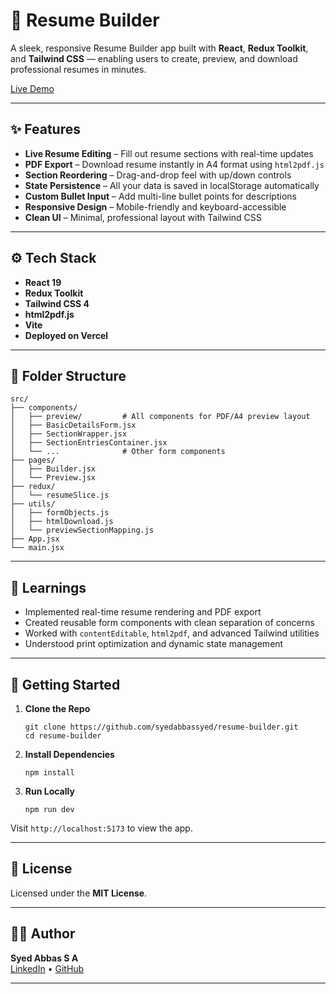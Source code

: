 # 📝 Resume Builder

A sleek, responsive Resume Builder app built with **React**, **Redux Toolkit**, and **Tailwind CSS** — enabling users to create, preview, and download professional resumes in minutes.

[Live Demo](https://resume-builder-syed.vercel.app/)

---

## ✨ Features

- **Live Resume Editing** – Fill out resume sections with real-time updates
- **PDF Export** – Download resume instantly in A4 format using `html2pdf.js`
- **Section Reordering** – Drag-and-drop feel with up/down controls
- **State Persistence** – All your data is saved in localStorage automatically
- **Custom Bullet Input** – Add multi-line bullet points for descriptions
- **Responsive Design** – Mobile-friendly and keyboard-accessible
- **Clean UI** – Minimal, professional layout with Tailwind CSS

---

## ⚙️ Tech Stack

- **React 19**
- **Redux Toolkit**
- **Tailwind CSS 4**
- **html2pdf.js**
- **Vite**
- **Deployed on Vercel**

---

## 📁 Folder Structure

```
src/
├── components/
│   ├── preview/         # All components for PDF/A4 preview layout
│   ├── BasicDetailsForm.jsx
│   ├── SectionWrapper.jsx
│   ├── SectionEntriesContainer.jsx
│   └── ...              # Other form components
├── pages/
│   ├── Builder.jsx
│   └── Preview.jsx
├── redux/
│   └── resumeSlice.js
├── utils/
│   ├── formObjects.js
│   ├── htmlDownload.js
│   └── previewSectionMapping.js
├── App.jsx
└── main.jsx
```

---

## 🧠 Learnings

- Implemented real-time resume rendering and PDF export
- Created reusable form components with clean separation of concerns
- Worked with `contentEditable`, `html2pdf`, and advanced Tailwind utilities
- Understood print optimization and dynamic state management

---

## 🚀 Getting Started

1. **Clone the Repo**
   ```
   git clone https://github.com/syedabbassyed/resume-builder.git
   cd resume-builder
   ```

2. **Install Dependencies**
   ```
   npm install
   ```

3. **Run Locally**
   ```
   npm run dev
   ```

Visit `http://localhost:5173` to view the app.

---

## 📄 License

Licensed under the **MIT License**.

---

## 🙋‍♂️ Author

**Syed Abbas S A**  
[LinkedIn](https://www.linkedin.com/in/syedabbassa/) • [GitHub](https://github.com/syedabbassyed/)

---